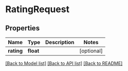 # RatingRequest

## Properties
Name | Type | Description | Notes
------------ | ------------- | ------------- | -------------
**rating** | **float** |  | [optional] 

[[Back to Model list]](../README.md#documentation-for-models) [[Back to API list]](../README.md#documentation-for-api-endpoints) [[Back to README]](../README.md)


